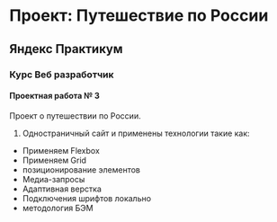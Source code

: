 # Проект: Путешествие по России
## Яндекс Практикум
### Курс Веб разработчик
#### Проектная работа № 3


Проект о путешествии по России.

1. Одностраничный сайт и применены технологии такие как:
  - Применяем Flexbox
  - Применяем Grid
  - позиционирование элементов
  - Медиа-запросы
  - Адаптивная верстка
  - Подключения шрифтов локально
  - методология БЭМ



